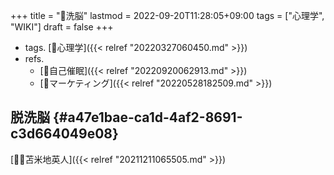 +++
title = "📝洗脳"
lastmod = 2022-09-20T11:28:05+09:00
tags = ["心理学", "WIKI"]
draft = false
+++

-   tags. [🔖心理学]({{< relref "20220327060450.md" >}})
-   refs.
    -   [📝自己催眠]({{< relref "20220920062913.md" >}})
    -   [🔖マーケティング]({{< relref "20220528182509.md" >}})


## 脱洗脳 {#a47e1bae-ca1d-4af2-8691-c3d664049e08}

[🤵🏽苫米地英人]({{< relref "20211211065505.md" >}})
